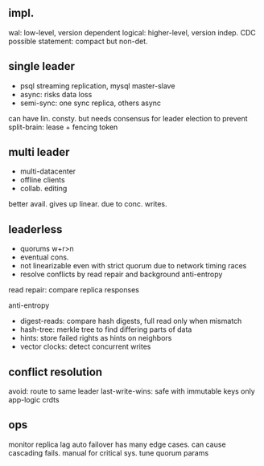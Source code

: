 ---
---
## impl.
wal: low-level, version dependent
logical: higher-level, version indep. CDC possible
statement: compact but non-det.


## single leader
- psql streaming replication, mysql master-slave
- async: risks data loss
- semi-sync: one sync replica, others async

can have lin. consty. but needs consensus for leader election to prevent split-brain: lease + fencing token

## multi leader
- multi-datacenter
- offline clients
- collab. editing

better avail.
gives up linear. due to conc. writes.

## leaderless
- quorums w+r>n
- eventual cons.
- not linearizable even with strict quorum due to network timing races
- resolve conflicts by read repair and background anti-entropy

read repair: compare replica responses

anti-entropy
- digest-reads: compare hash digests, full read only when mismatch
- hash-tree: merkle tree to find differing parts of data
- hints: store failed rights as hints on neighbors
- vector clocks: detect concurrent writes



## conflict resolution

avoid: route to same leader
last-write-wins: safe with immutable keys only
app-logic
crdts

## ops
monitor replica lag
auto failover has many edge cases. can cause cascading fails. manual for critical sys.
tune quorum params
